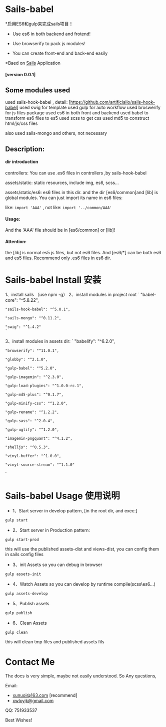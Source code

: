 # Sails-babel 

*启用ES6和gulp来完成sails项目！

* Use es6 in both backend and frotend!

* Use browserify to pack js modules!

* You can create front-end and back-end easily

*Baed on [Sails](http://sailsjs.org) Application

#### [version 0.0.1]


## Some modules used

used sails-hook-babel , detail: [https://github.com/artificialio/sails-hook-babel]
used swig for template
used gulp for auto workflow
used broswerify for js files package
used es6 in both front and backend
used babel to transform es6 files to es5
used scss to get css
used md5 to construct html/js/css files

also used sails-mongo and others, not necessary


## Description:

#### dir introduction

controllers: You can use .es6 files in controllers ,by sails-hook-babel

assets/static: static resources, include img, es6, scss... 

assets/static/es6: es6 files in this dir. and the dir [es6/common]and [lib] is global modules. You can just import its name in es6 files: 
 
like: `import 'AAA'` , not like:  `import '../common/AAA'`

#### Usage:

And the 'AAA' file should be in [es6/common] or [lib]!

#### Attention:

the [lib] is normal es5 js files, but not es6 files. 
And [es6/*] can be both es6 and es5 files. Recommend only .es6 files in es6 dir.


# Sails-babel Install 安装

1、install sails （use npm -g）
2、install modules in project root
    `
    "babel-core": "^5.8.22",

    "sails-hook-babel": "^5.0.1",

    "sails-mongo": "^0.11.2",

    "swig": "^1.4.2"
    `

3、install modules in assets dir:
`
    "babelify": "^6.2.0",

    "browserify": "^11.0.1",

    "globby": "^2.1.0",

    "gulp-babel": "^5.2.0",

    "gulp-imagemin": "^2.3.0",

    "gulp-load-plugins": "^1.0.0-rc.1",

    "gulp-md5-plus": "^0.1.7",

    "gulp-minify-css": "^1.2.0",

    "gulp-rename": "^1.2.2",

    "gulp-sass": "^2.0.4",

    "gulp-uglify": "^1.2.0",

    "imagemin-pngquant": "^4.1.2",

    "shelljs": "^0.5.3",

    "vinyl-buffer": "^1.0.0",

    "vinyl-source-stream": "^1.1.0"
`


# Sails-babel Usage 使用说明

* 1、Start server in develop pattern, 
[in the root dir, and exec:]

`gulp start`

* 2、Start server in Production pattern:

`gulp start-prod` 

this will use the published assets-dist and views-dist, you can config them in sails config files

* 3、init Assets so you can debug in browser

`gulp assets-init`


* 4、Watch Assets so you can develop by runtime compile(scss\es6\...)

`gulp assets-develop`


* 5、Publish assets

`gulp publish`

* 6、Clean Assets

`gulp clean`

this will clean tmp files and published assets fils


# Contact Me
The docs is very simple, maybe not easily understood.
So Any questions,

Email: 

* xunuoi@163.com [recommend]
* xwlxyjk@gmail.com


QQ: 751933537

Best Wishes!
